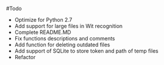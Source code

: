 #Todo

- Optimize for Python 2.7
- Add support for large files in Wit recognition
- Complete README.MD
- Fix functions descriptions and comments
- Add function for deleting outdated files
- Add support of SQLite to store token and path of temp files
- Refactor